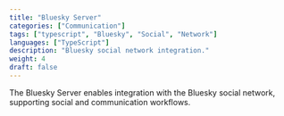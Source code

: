 ```yaml
---
title: "Bluesky Server"
categories: ["Communication"]
tags: ["typescript", "Bluesky", "Social", "Network"]
languages: ["TypeScript"]
description: "Bluesky social network integration."
weight: 4
draft: false
---
```


The Bluesky Server enables integration with the Bluesky social network, supporting social and communication workflows. 